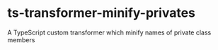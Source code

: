 # ts-transformer-minify-privates
A TypeScript custom transformer which minify names of private class members
